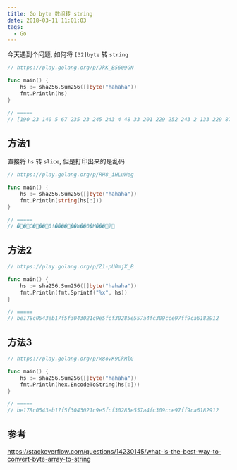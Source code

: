 ```yaml
---
title: Go byte 数组转 string
date: 2018-03-11 11:01:03
tags:
  - Go
---
```


今天遇到个问题, 如何将 `[32]byte` 转 `string`

```go
// https://play.golang.org/p/JkK_B5609GN

func main() {
    hs := sha256.Sum256([]byte("hahaha"))
    fmt.Println(hs)
}

// =====
// [190 23 140 5 67 235 23 245 243 4 48 33 201 229 252 243 2 133 229 87 164 252 48 156 206 151 255 156 166 24 41 18]
```

<!--more-->

## 方法1

直接将 `hs` 转 `slice`, 但是打印出来的是乱码

```go
// https://play.golang.org/p/RH8_iHLuWeg

func main() {
    hs := sha256.Sum256([]byte("hahaha"))
    fmt.Println(string(hs[:]))
}

// =====
// ��C���0!������W��0�Η���)
```

## 方法2

```go
// https://play.golang.org/p/Z1-pU0mjX_B

func main() {
    hs := sha256.Sum256([]byte("hahaha"))
    fmt.Println(fmt.Sprintf("%x", hs))
}

// =====
// be178c0543eb17f5f3043021c9e5fcf30285e557a4fc309cce97ff9ca6182912
```

## 方法3

```go
// https://play.golang.org/p/x8ovK9CkRlG

func main() {
    hs := sha256.Sum256([]byte("hahaha"))
    fmt.Println(hex.EncodeToString(hs[:]))
}

// =====
// be178c0543eb17f5f3043021c9e5fcf30285e557a4fc309cce97ff9ca6182912
```

## 参考

<https://stackoverflow.com/questions/14230145/what-is-the-best-way-to-convert-byte-array-to-string>
